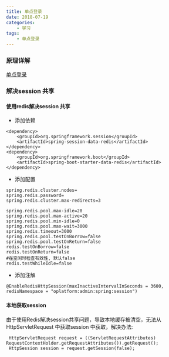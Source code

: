```yaml
---
title: 单点登录
date: 2018-07-19
categories:
    - 学习
tags:
    - 单点登录
---
```

### 原理详解

[单点登录](https://www.cnblogs.com/knowledgesea/p/5175711.html)

<!-- more -->

### 解决session 共享
#### 使用redis解决session 共享
* 添加依赖
```
<dependency>
    <groupId>org.springframework.session</groupId>
    <artifactId>spring-session-data-redis</artifactId>
</dependency>
<dependency>
    <groupId>org.springframework.boot</groupId>
    <artifactId>spring-boot-starter-data-redis</artifactId>
</dependency>
```
* 添加配置
```
spring.redis.cluster.nodes=
spring.redis.password=
spring.redis.cluster.max-redirects=3

spring.redis.pool.max-idle=20
spring.redis.pool.max-active=20
spring.redis.pool.min-idle=0
spring.redis.pool.max-wait=3000
spring.redis.timeout=3000
spring.redis.pool.testOnBorrow=false
spring.redis.pool.testOnReturn=false
redis.testOnBorrow=false
redis.testOnReturn=false
#在空闲时检查有效性, 默认false  
redis.testWhileIdle=false 
```
* 添加注解
```
@EnableRedisHttpSession(maxInactiveIntervalInSeconds = 3600, redisNamespace = "oplatform:admin:spring:session")
```

#### 本地获取session
由于使用Redis解决session共享问题，导致本地缓存被清空，无法从HttpServletRequest 中获取session 中获取，解决办法:
```
 HttpServletRequest request = ((ServletRequestAttributes) RequestContextHolder.getRequestAttributes()).getRequest();
 HttpSession session = request.getSession(false);
```